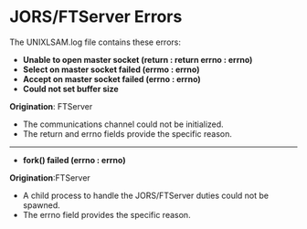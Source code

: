 # JORS/FTServer Errors

The UNIXLSAM.log file contains these errors:

* **Unable to open master socket (return : return errno : errno)**
* **Select on master socket failed (errmo : errno)**
* **Accept on master socket failed (errno : errno)**
* **Could not set buffer size**

**Origination**: FTServer

* The communications channel could not be initialized.
* The return and errno fields provide the specific reason.

---

* **fork() failed (errno : errno)**	

**Origination**:FTServer

* A child process to handle the JORS/FTServer duties could not be spawned.
* The errno field provides the specific reason.